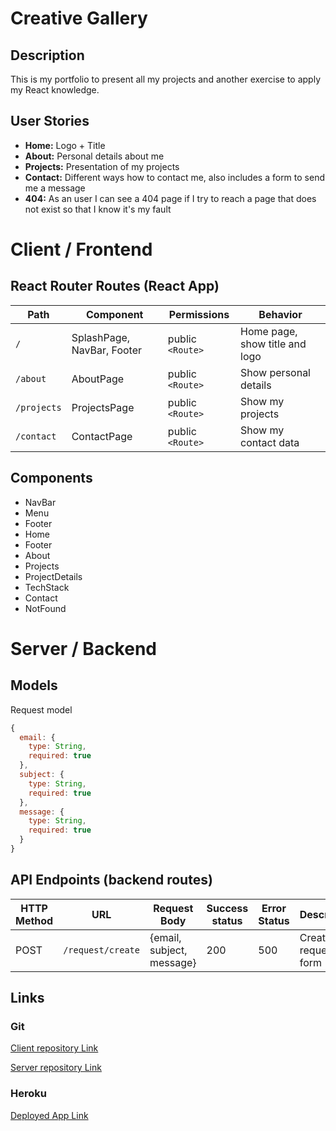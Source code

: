 # Creative Gallery

## Description

This is my portfolio to present all my projects and another exercise to apply my React knowledge.

## User Stories

-  **Home:** Logo + Title
-  **About:** Personal details about me 
-  **Projects:** Presentation of my projects
-  **Contact:** Different ways how to contact me, also includes a form to send me a message
-  **404:** As an user I can see a 404 page if I try to reach a page that does not exist so that I know it's my fault

# Client / Frontend

## React Router Routes (React App)
| Path                      | Component                      | Permissions | Behavior                                                     |
| ------------------------- | -------------------------------| ---------------- | --------------------------------|
| `/`                       | SplashPage, NavBar, Footer     | public `<Route>` | Home page, show title and logo  |            
| `/about`                  | AboutPage                      | public `<Route>` | Show personal details           |
| `/projects`               | ProjectsPage                   | public `<Route>` | Show my projects                |
| `/contact`                | ContactPage                    | public `<Route>` | Show my contact data            |

## Components

- NavBar
- Menu
- Footer
- Home
- Footer
- About
- Projects
- ProjectDetails
- TechStack
- Contact
- NotFound

# Server / Backend

## Models

Request model

```javascript
{
  email: {
    type: String,
    required: true
  },
  subject: {
    type: String,
    required: true
  },
  message: {
    type: String,
    required: true
  }
}
```

## API Endpoints (backend routes)

| HTTP Method | URL                     | Request Body                 | Success status | Error Status | Description                    |
| ----------- | ----------------------- | ---------------------------- | -------------- | ------------ | ------------------------------ |
| POST        | `/request/create`       | {email, subject, message}    | 200            | 500          | Create a request if form       ||             |                         |                              |                |              | fields are not empty           |


## Links

### Git

[Client repository Link](https://github.com/christiangerbig/creative-gallery-client)

[Server repository Link](https://github.com/christiangerbig/creative-gallery-server)

### Heroku

[Deployed App Link](https://creativegallery.herokuapp.com/)